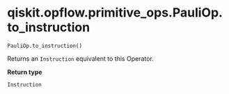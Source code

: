 # qiskit.opflow\.primitive\_ops.PauliOp.to\_instruction

`PauliOp.to_instruction()`

Returns an `Instruction` equivalent to this Operator.

**Return type**

`Instruction`
